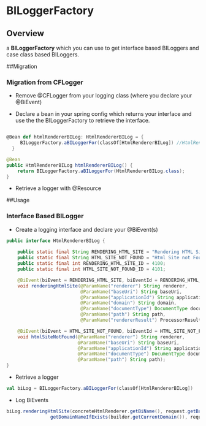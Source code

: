 # BILoggerFactory


## Overview

a **BILoggerFactory** which you can use to get interface based BILoggers and case class based BILoggers.

##Migration
### Migration from CFLogger

* Remove @CFLogger from your logging class (where you declare your @BiEvent)

* Declare a bean in your spring config which returns your interface and use the the BILoggerFactory to retrieve the interface.

```scala

@Bean def htmlRendererBILog: HtmlRendererBILog = {
     BILoggerFactory.aBILoggerFor(classOf[HtmlRendererBILog]) //HtmlRendererBILog is a class that has @BiEvent(s)
  }
```
```java
@Bean
public HtmlRendererBILog htmlRendererBILog() {
    return BILoggerFactory.aBILoggerFor(HtmlRendererBILog.class);
}

```

* Retrieve a logger with @Resource

##Usage

### Interface Based BILogger

* Create a logging interface and declare your @BiEvent(s)
```java
public interface HtmlRendererBILog {
    
    public static final String RENDERING_HTML_SITE = "Rendering HTML Site";
    public static final String HTML_SITE_NOT_FOUND = "Html Site not Found";
    public static final int RENDERING_HTML_SITE_ID = 4100;
    public static final int HTML_SITE_NOT_FOUND_ID = 4101;

    @BiEvent(biEvent = RENDERING_HTML_SITE, biEventId = RENDERING_HTML_SITE_ID)
    void renderingHtmlSite(@ParamName("renderer") String renderer,
                           @ParamName("baseUri") String baseUri,
                           @ParamName("applicationId") String applicationId,
                           @ParamName("domain") String domain,
                           @ParamName("documentType") DocumentType documentType,
                           @ParamName("path") String path,
                           @ParamName("rendererResult") ProcessorResult result);

    @BiEvent(biEvent = HTML_SITE_NOT_FOUND, biEventId = HTML_SITE_NOT_FOUND_ID)
    void htmlSiteNotFound(@ParamName("renderer") String renderer,
                          @ParamName("baseUri") String baseUri,
                          @ParamName("applicationId") String applicationId,
                          @ParamName("documentType") DocumentType documentType,
                          @ParamName("path") String path);
}
```
* Retrieve a logger

```scala
val biLog = BILoggerFactory.aBILoggerFor(classOf[HtmlRendererBILog])
```
* Log BiEvents

```scala
biLog.renderingHtmlSite(concreteHtmlRenderer.getBiName(), request.getBaseUri(), request.getApplicationId(),
                getDomainNameIfExists(builder.getCurrentDomain()), request.getMetaSite().getDocumentType(), request.getPath(), result);
```
